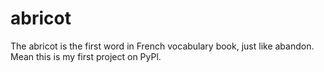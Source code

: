 # abricot
The abricot is the first word in French vocabulary book, just like abandon. Mean this is my first project on PyPl.
